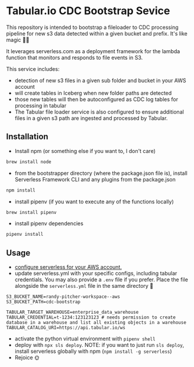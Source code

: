 # Tabular.io CDC Bootstrap Sevice
This repository is intended to bootstrap a fileloader to CDC processing pipeline for new s3 data detected within a given bucket and prefix. It's like magic 🌙✨

It leverages serverless.com as a deployment framework for the lambda function that monitors and responds to file events in S3.

This service includes:
- detection of new s3 files in a given sub folder and bucket in your AWS account
- will create tables in Iceberg when new folder paths are detected
- those new tables will then be autoconfigured as CDC log tables for processing in tabular
- The Tabular file loader service is also configured to ensure additional files in a given s3 path are ingested and processed by Tabular.


## Installation
- Install npm (or something else if you want to, I don't care)
```sh
brew install node
```
- from the bootstrapper directory (where the package.json file is), install Serverless Framework CLI and any plugins from the package.json
```sh
npm install
```
- install pipenv (if you want to execute any of the functions locally)
```sh
brew install pipenv
```
- install pipenv dependencies 
```sh
pipenv install
```

## Usage
- [configure serverless for your AWS account.](https://www.serverless.com/framework/docs/providers/aws/guide/credentials)
- update serverless.yml with your specific configs, including tabular credentials. You may also provide a `.env` file if you prefer. Place the file alongside the `serverless.yml` file in the same directory 💪
```.env
S3_BUCKET_NAME=randy-pitcher-workspace--aws
S3_BUCKET_PATH=cdc-bootstrap

TABULAR_TARGET_WAREHOUSE=enterprise_data_warehouse
TABULAR_CREDENTIAL=t-1234:123123123 # needs permission to create database in a warehouse and list all existing objects in a warehouse
TABULAR_CATALOG_URI=https://api.tabular.io/ws
```
- activate the python virtual environment with `pipenv shell`
- deploy with `npx sls deploy`. NOTE: if you want to just run `sls deploy`, install serverless globally with npm (`npm install -g serverless`)
- Rejoice 🌞